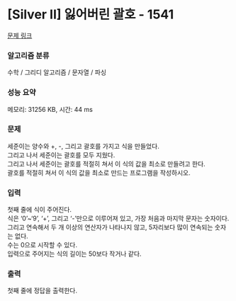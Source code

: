 # [Silver II] 잃어버린 괄호 - 1541

[문제 링크](https://www.acmicpc.net/problem/1541) 

### 알고리즘 분류

수학 / 그리디 알고리즘 / 문자열 / 파싱

### 성능 요약

메모리: 31256 KB, 시간: 44 ms

### 문제
세준이는 양수와 +, -, 그리고 괄호를 가지고 식을 만들었다. </br>
그리고 나서 세준이는 괄호를 모두 지웠다. </br>
그리고 나서 세준이는 괄호를 적절히 쳐서 이 식의 값을 최소로 만들려고 한다.</br>
괄호를 적절히 쳐서 이 식의 값을 최소로 만드는 프로그램을 작성하시오.

### 입력
첫째 줄에 식이 주어진다. </br>
식은 ‘0’~‘9’, ‘+’, 그리고 ‘-’만으로 이루어져 있고, 가장 처음과 마지막 문자는 숫자이다. </br>
그리고 연속해서 두 개 이상의 연산자가 나타나지 않고, 5자리보다 많이 연속되는 숫자는 없다. </br>
수는 0으로 시작할 수 있다. </br>
입력으로 주어지는 식의 길이는 50보다 작거나 같다.

### 출력
첫째 줄에 정답을 출력한다.